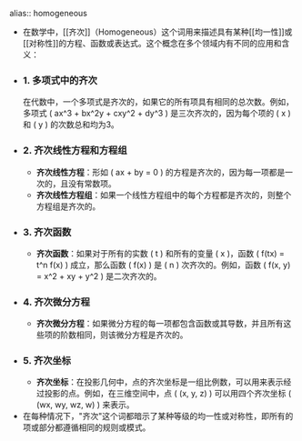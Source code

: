alias:: homogeneous

- 在数学中，[[齐次]]（Homogeneous）这个词用来描述具有某种[[均一性]]或[[对称性]]的方程、函数或表达式。这个概念在多个领域内有不同的应用和含义：
- ### 1. 多项式中的齐次
  在代数中，一个多项式是齐次的，如果它的所有项具有相同的总次数。例如，多项式 \( ax^3 + bx^2y + cxy^2 + dy^3 \) 是三次齐次的，因为每个项的 \( x \) 和 \( y \) 的次数总和均为3。
- ### 2. 齐次线性方程和方程组
	- **齐次线性方程**：形如 \( ax + by = 0 \) 的方程是齐次的，因为每一项都是一次的，且没有常数项。
	- **齐次线性方程组**：如果一个线性方程组中的每个方程都是齐次的，则整个方程组是齐次的。
- ### 3. 齐次函数
	- **齐次函数**：如果对于所有的实数 \( t \) 和所有的变量 \( x \)，函数 \( f(tx) = t^n f(x) \) 成立，那么函数 \( f(x) \) 是 \( n \) 次齐次的。例如，函数 \( f(x, y) = x^2 + xy + y^2 \) 是二次齐次的。
- ### 4. 齐次微分方程
	- **齐次微分方程**：如果微分方程的每一项都包含函数或其导数，并且所有这些项的阶数相同，则该微分方程是齐次的。
- ### 5. 齐次坐标
	- **齐次坐标**：在投影几何中，点的齐次坐标是一组比例数，可以用来表示经过投影的点。例如，在三维空间中，点 \( (x, y, z) \) 可以用四个齐次坐标 \( (wx, wy, wz, w) \) 来表示。
- 在每种情况下，"齐次"这个词都暗示了某种等级的均一性或对称性，即所有的项或部分都遵循相同的规则或模式。
